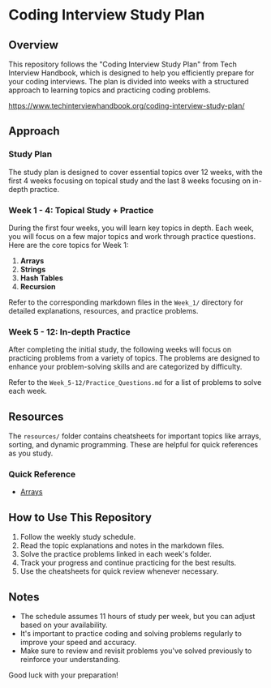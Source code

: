 # Coding Interview Study Plan

## Overview

This repository follows the "Coding Interview Study Plan" from Tech Interview Handbook, which is designed to help you efficiently prepare for your coding interviews. The plan is divided into weeks with a structured approach to learning topics and practicing coding problems.

https://www.techinterviewhandbook.org/coding-interview-study-plan/

## Approach

### Study Plan

The study plan is designed to cover essential topics over 12 weeks, with the first 4 weeks focusing on topical study and the last 8 weeks focusing on in-depth practice.

### Week 1 - 4: Topical Study + Practice
During the first four weeks, you will learn key topics in depth. Each week, you will focus on a few major topics and work through practice questions. Here are the core topics for Week 1:

1. **Arrays**
2. **Strings**
3. **Hash Tables**
4. **Recursion**

Refer to the corresponding markdown files in the `Week_1/` directory for detailed explanations, resources, and practice problems.

### Week 5 - 12: In-depth Practice
After completing the initial study, the following weeks will focus on practicing problems from a variety of topics. The problems are designed to enhance your problem-solving skills and are categorized by difficulty.

Refer to the `Week_5-12/Practice_Questions.md` for a list of problems to solve each week.

## Resources

The `resources/` folder contains cheatsheets for important topics like arrays, sorting, and dynamic programming. These are helpful for quick references as you study.

### Quick Reference

- [Arrays](resources/arrays_cheatsheet.md)

## How to Use This Repository

1. Follow the weekly study schedule.
2. Read the topic explanations and notes in the markdown files.
3. Solve the practice problems linked in each week's folder.
4. Track your progress and continue practicing for the best results.
5. Use the cheatsheets for quick review whenever necessary.

## Notes

- The schedule assumes 11 hours of study per week, but you can adjust based on your availability.
- It's important to practice coding and solving problems regularly to improve your speed and accuracy.
- Make sure to review and revisit problems you've solved previously to reinforce your understanding.

Good luck with your preparation!
